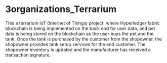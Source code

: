 # 3organizations_Terrarium

This a terrarium IoT (Internet of Things) project, where Hyperledger fabric blockchain is being implemented on the back end for user data, and pet data is being stored on the blockchain as the user buys the pet and the tank. Once the tank is purchased by the customer from the shopowner, the shopowner provides tank setup services for the end customer. The shopowner inventory is updated and the manufacturer has received a transaction signature. 
